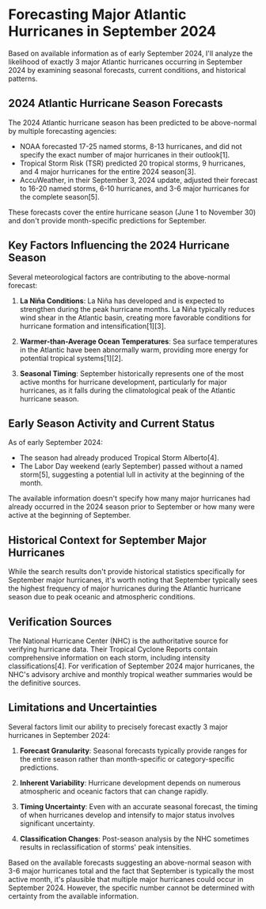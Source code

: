 # Forecasting Major Atlantic Hurricanes in September 2024

Based on available information as of early September 2024, I'll analyze the likelihood of exactly 3 major Atlantic hurricanes occurring in September 2024 by examining seasonal forecasts, current conditions, and historical patterns.

## 2024 Atlantic Hurricane Season Forecasts

The 2024 Atlantic hurricane season has been predicted to be above-normal by multiple forecasting agencies:

- NOAA forecasted 17-25 named storms, 8-13 hurricanes, and did not specify the exact number of major hurricanes in their outlook[1].
- Tropical Storm Risk (TSR) predicted 20 tropical storms, 9 hurricanes, and 4 major hurricanes for the entire 2024 season[3].
- AccuWeather, in their September 3, 2024 update, adjusted their forecast to 16-20 named storms, 6-10 hurricanes, and 3-6 major hurricanes for the complete season[5].

These forecasts cover the entire hurricane season (June 1 to November 30) and don't provide month-specific predictions for September.

## Key Factors Influencing the 2024 Hurricane Season

Several meteorological factors are contributing to the above-normal forecast:

1. **La Niña Conditions**: La Niña has developed and is expected to strengthen during the peak hurricane months. La Niña typically reduces wind shear in the Atlantic basin, creating more favorable conditions for hurricane formation and intensification[1][3].

2. **Warmer-than-Average Ocean Temperatures**: Sea surface temperatures in the Atlantic have been abnormally warm, providing more energy for potential tropical systems[1][2].

3. **Seasonal Timing**: September historically represents one of the most active months for hurricane development, particularly for major hurricanes, as it falls during the climatological peak of the Atlantic hurricane season.

## Early Season Activity and Current Status

As of early September 2024:

- The season had already produced Tropical Storm Alberto[4].
- The Labor Day weekend (early September) passed without a named storm[5], suggesting a potential lull in activity at the beginning of the month.

The available information doesn't specify how many major hurricanes had already occurred in the 2024 season prior to September or how many were active at the beginning of September.

## Historical Context for September Major Hurricanes

While the search results don't provide historical statistics specifically for September major hurricanes, it's worth noting that September typically sees the highest frequency of major hurricanes during the Atlantic hurricane season due to peak oceanic and atmospheric conditions.

## Verification Sources

The National Hurricane Center (NHC) is the authoritative source for verifying hurricane data. Their Tropical Cyclone Reports contain comprehensive information on each storm, including intensity classifications[4]. For verification of September 2024 major hurricanes, the NHC's advisory archive and monthly tropical weather summaries would be the definitive sources.

## Limitations and Uncertainties

Several factors limit our ability to precisely forecast exactly 3 major hurricanes in September 2024:

1. **Forecast Granularity**: Seasonal forecasts typically provide ranges for the entire season rather than month-specific or category-specific predictions.

2. **Inherent Variability**: Hurricane development depends on numerous atmospheric and oceanic factors that can change rapidly.

3. **Timing Uncertainty**: Even with an accurate seasonal forecast, the timing of when hurricanes develop and intensify to major status involves significant uncertainty.

4. **Classification Changes**: Post-season analysis by the NHC sometimes results in reclassification of storms' peak intensities.

Based on the available forecasts suggesting an above-normal season with 3-6 major hurricanes total and the fact that September is typically the most active month, it's plausible that multiple major hurricanes could occur in September 2024. However, the specific number cannot be determined with certainty from the available information.